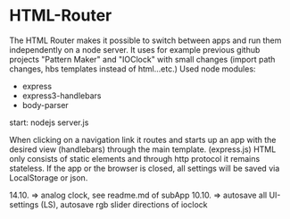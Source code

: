 # HTML-Router

The HTML Router makes it possible to switch between apps and run them independently on a node server. 
It uses for example previous github projects "Pattern Maker" and "IOClock" with small changes (import path changes, hbs templates instead of html...etc.) 
Used node modules: 
+ express
+ express3-handlebars
+ body-parser

start: nodejs server.js

When clicking on a navigation link it routes and starts up an app with the desired view (handlebars) through the main template. (express.js)
HTML only consists of static elements and through http protocol it remains stateless. If the app or the browser is closed, all settings will be saved via LocalStorage or json.

14.10. => analog clock, see readme.md of subApp
10.10. => autosave all UI-settings (LS), autosave rgb slider directions of ioclock 
 